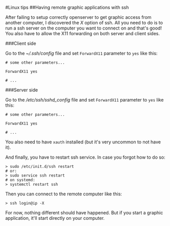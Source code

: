 #Linux tips
##Having remote graphic applications with ssh

After failing to setup correctly openserver to get graphic access from another computer, I discovered the *X* option of ssh. All you need to do is to run a ssh server on the computer you want to connect on and that's good! You also have to allow the X11 forwarding on both server and client sides.

###Client side

Go to the *~/.ssh/config* file and set `ForwardX11` parameter to `yes` like this:

```Shell
# some other parameters...

ForwardX11 yes

# ...
```

###Server side

Go to the */etc/ssh/sshd_config* file and set `ForwardX11` parameter to `yes` like this:

```Shell
# some other parameters...

ForwardX11 yes

# ...
```

You also need to have `xauth` installed (but it's very uncommon to not have it).

And finally, you have to restart ssh service. In case you forgot how to do so:

```Shell
> sudo /etc/init.d/ssh restart
# or:
> sudo service ssh restart
# on systemd:
> systemctl restart ssh
```

Then you can connect to the remote computer like this:

```Shell
> ssh login@ip -X
```

For now, nothing different should have happened. But if you start a graphic application, it'll start directly on your computer.
